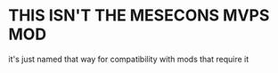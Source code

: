 # **THIS ISN'T THE MESECONS MVPS MOD**
it's just named that way for compatibility with mods that require it 
